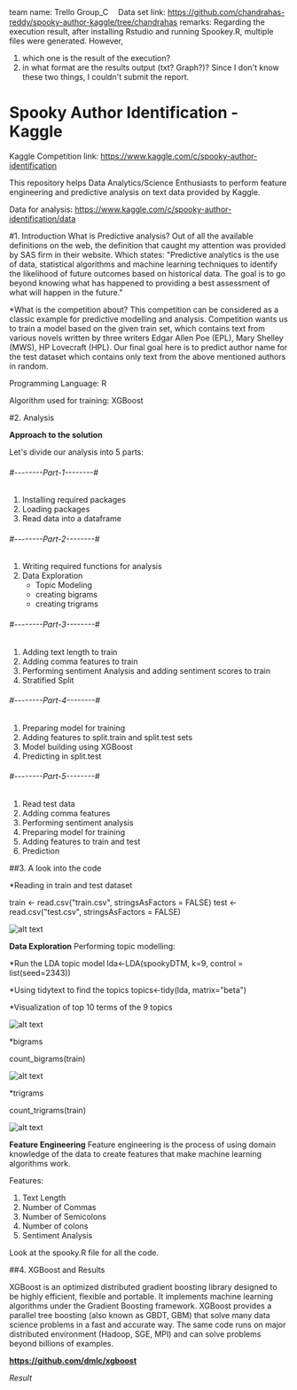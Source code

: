 team name: Trello Group_C　
Data set link: https://github.com/chandrahas-reddy/spooky-author-kaggle/tree/chandrahas
remarks: Regarding the execution result, after installing Rstudio and running Spookey.R, multiple files were generated.
However,
1. which one is the result of the execution?
2. in what format are the results output (txt? Graph?)?
Since I don't know these two things, I couldn't submit the report.

# Spooky Author Identification - Kaggle

Kaggle Competition link: https://www.kaggle.com/c/spooky-author-identification

This repository helps Data Analytics/Science Enthusiasts to perform feature engineering and predictive analysis on text data provided by Kaggle.

Data for analysis: https://www.kaggle.com/c/spooky-author-identification/data

#1. Introduction
What is Predictive analysis?
Out of all the available definitions on the web, the definition that caught my attention was provided by SAS firm in their website. Which states: "Predictive analytics is the use of data, statistical algorithms and machine learning techniques to identify the likelihood of future outcomes based on historical data. The goal is to go beyond knowing what has happened to providing a best assessment of what will happen in the future."

*What is the competition about?
This competition can be considered as a classic example for predictive modelling and analysis. Competition wants us to train a model based on the given train set, which contains text from various novels written by three writers Edgar Allen Poe (EPL), Mary Shelley (MWS), HP Lovecraft (HPL). Our final goal here is to predict author name for the test dataset which contains only text from the above mentioned authors in random.

Programming Language: R 

Algorithm used for training: XGBoost

#2. Analysis

**Approach to the solution**

Let's divide our analysis into 5 parts:

###### #--------Part-1--------#
 1. Installing required packages
 2. Loading packages
 3. Read data into a dataframe


###### #--------Part-2--------#
 1. Writing required functions for analysis
 2. Data Exploration 
    - Topic Modeling
    - creating bigrams
    - creating trigrams

###### #--------Part-3--------#
 1. Adding text length to train 
 2. Adding comma features to train
 3. Performing sentiment Analysis and adding sentiment scores to train
 4. Stratified Split

###### #--------Part-4--------#
 1. Preparing model for training
 2. Adding features to split.train and split.test sets
 3. Model building using XGBoost
 4. Predicting in split.test

###### #--------Part-5--------#
 1. Read test data
 2. Adding comma features
 3. Performing sentiment analysis
 4. Preparing model for training
 5. Adding features to train and test
 6. Prediction


##3. A look into the code

*Reading in train and test dataset

train <- read.csv("train.csv", stringsAsFactors = FALSE)
test <- read.csv("test.csv", stringsAsFactors = FALSE)

![alt text](https://raw.githubusercontent.com/chandrahas-reddy/spooky-author-kaggle/chandrahas/readData.PNG)

**Data Exploration**
Performing topic modelling:

*Run the LDA topic model
lda<-LDA(spookyDTM, k=9, control = list(seed=2343))

*Using tidytext to find the topics
topics<-tidy(lda, matrix="beta")

*Visualization of top 10 terms of the 9 topics

![alt text](https://raw.githubusercontent.com/chandrahas-reddy/spooky-author-kaggle/chandrahas/topics.jpeg)

*bigrams

count_bigrams(train)

![alt text](https://raw.githubusercontent.com/chandrahas-reddy/spooky-author-kaggle/chandrahas/bigrams.PNG)

*trigrams

count_trigrams(train)

![alt text](https://raw.githubusercontent.com/chandrahas-reddy/spooky-author-kaggle/chandrahas/trigrams.PNG)

**Feature Engineering**
Feature engineering is the process of using domain knowledge of the data to create features that make machine learning algorithms work.

Features:
1. Text Length
2. Number of Commas
3. Number of Semicolons
4. Number of colons
5. Sentiment Analysis

Look at the spooky.R file for all the code.

##4. XGBoost and Results

XGBoost is an optimized distributed gradient boosting library designed to be highly efficient, flexible and portable. It implements machine learning algorithms under the Gradient Boosting framework. XGBoost provides a parallel tree boosting (also known as GBDT, GBM) that solve many data science problems in a fast and accurate way. The same code runs on major distributed environment (Hadoop, SGE, MPI) and can solve problems beyond billions of examples.

**https://github.com/dmlc/xgboost**

*Result*
